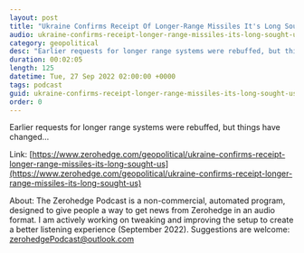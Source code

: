 ```yaml
---
layout: post
title: "Ukraine Confirms Receipt Of Longer-Range Missiles It's Long Sought From US"
audio: ukraine-confirms-receipt-longer-range-missiles-its-long-sought-us-0
category: geopolitical
desc: "Earlier requests for longer range systems were rebuffed, but things have changed..."
duration: 00:02:05
length: 125
datetime: Tue, 27 Sep 2022 02:00:00 +0000
tags: podcast
guid: ukraine-confirms-receipt-longer-range-missiles-its-long-sought-us-0
order: 0
---
```

Earlier requests for longer range systems were rebuffed, but things have changed...

Link: [https://www.zerohedge.com/geopolitical/ukraine-confirms-receipt-longer-range-missiles-its-long-sought-us](https://www.zerohedge.com/geopolitical/ukraine-confirms-receipt-longer-range-missiles-its-long-sought-us)

About: The Zerohedge Podcast is a non-commercial, automated program, designed to give people a way to get news from Zerohedge in an audio format.  I am actively working on tweaking and improving the setup to create a better listening experience (September 2022).  Suggestions are welcome: [zerohedgePodcast@outlook.com](mailto:zerohedgePodcast@outlook.com)